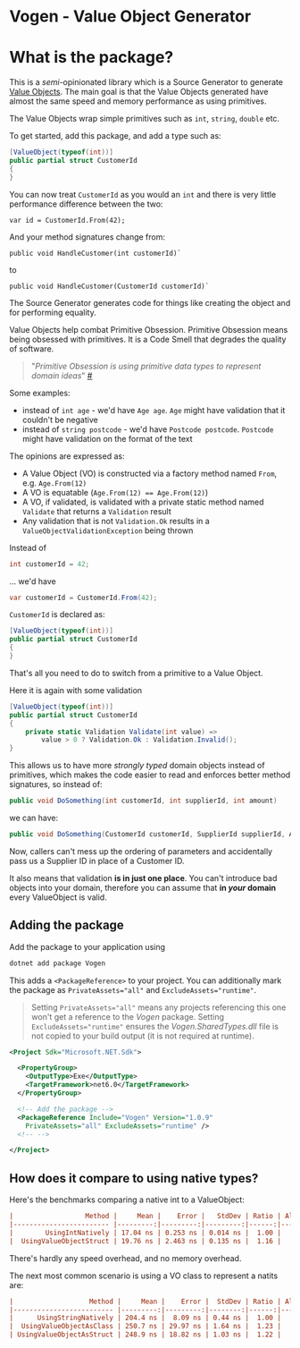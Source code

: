 # Vogen - Value Object Generator

# What is the package?

This is a _semi_-opinionated library which is a Source Generator to generate [Value Objects](https://wiki.c2.com/?ValueObject).
The main goal is that the Value Objects generated have almost the same speed and memory performance as using primitives.

The Value Objects wrap simple primitives such as `int`, `string`, `double` etc.

To get started, add this package, and add a type such as:

```csharp
[ValueObject(typeof(int))]
public partial struct CustomerId 
{
}
```

You can now treat `CustomerId` as you would an `int` and there is very little performance difference between the two:

`var id = CustomerId.From(42);`

And your method signatures change from:

```charp
public void HandleCustomer(int customerId)`
```

to

```charp
public void HandleCustomer(CustomerId customerId)`
```

The Source Generator generates code for things like creating the object and for performing equality. 

Value Objects help combat Primitive Obsession. Primitive Obsession means being obsessed with primitives.  It is a Code Smell that degrades the quality of software.

> "*Primitive Obsession is using primitive data types to represent domain ideas*" [#](https://wiki.c2.com/?PrimitiveObsession)

Some examples:

* instead of `int age` - we'd have `Age age`. `Age` might have validation that it couldn't be negative
* instead of `string postcode` - we'd have `Postcode postcode`. `Postcode` might have validation on the format of the text

The opinions are expressed as:

* A Value Object (VO) is constructed via a factory method named `From`, e.g. `Age.From(12)`
* A VO is equatable (`Age.From(12) == Age.From(12)`)
* A VO, if validated, is validated with a private static method named `Validate` that returns a `Validation` result
* Any validation that is not `Validation.Ok` results in a `ValueObjectValidationException` being thrown

Instead of

```csharp
int customerId = 42;
```

... we'd have

```csharp
var customerId = CustomerId.From(42);
```

`CustomerId` is declared as:

```csharp
[ValueObject(typeof(int))]
public partial struct CustomerId 
{
}
```
That's all you need to do to switch from a primitive to a Value Object.

Here it is again with some validation

```csharp
[ValueObject(typeof(int))]
public partial struct CustomerId 
{
    private static Validation Validate(int value) => 
        value > 0 ? Validation.Ok : Validation.Invalid(); 
}
```

This allows us to have more _strongly typed_ domain objects instead of primitives, which makes the code easier to read and enforces better method signatures, so instead of:

``` cs
public void DoSomething(int customerId, int supplierId, int amount)
```
we can have:

``` cs
public void DoSomething(CustomerId customerId, SupplierId supplierId, Amount amount)
```

Now, callers can't mess up the ordering of parameters and accidentally pass us a Supplier ID in place of a Customer ID.

It also means that validation **is in just one place**. You can't introduce bad objects into your domain, therefore you can assume that **in _your_ domain** every ValueObject is valid.

## Adding the package

Add the package to your application using

```bash
dotnet add package Vogen
```

This adds a `<PackageReference>` to your project. You can additionally mark the package as `PrivateAssets="all"` and `ExcludeAssets="runtime"`.

> Setting `PrivateAssets="all"` means any projects referencing this one won't get a reference to the _Vogen_ package. Setting `ExcludeAssets="runtime"` ensures the _Vogen.SharedTypes.dll_ file is not copied to your build output (it is not required at runtime).

```xml
<Project Sdk="Microsoft.NET.Sdk">

  <PropertyGroup>
    <OutputType>Exe</OutputType>
    <TargetFramework>net6.0</TargetFramework>
  </PropertyGroup>

  <!-- Add the package -->
  <PackageReference Include="Vogen" Version="1.0.9" 
    PrivateAssets="all" ExcludeAssets="runtime" />
  <!-- -->

</Project>
```

## How does it compare to using native types?

Here's the benchmarks comparing a native int to a ValueObject:

```ini
|                  Method |     Mean |    Error |   StdDev | Ratio | Allocated |
|------------------------ |---------:|---------:|---------:|------:|----------:|
|        UsingIntNatively | 17.04 ns | 0.253 ns | 0.014 ns |  1.00 |         - |
|  UsingValueObjectStruct | 19.76 ns | 2.463 ns | 0.135 ns |  1.16 |         - |
```

There's hardly any speed overhead, and no memory overhead.

The next most common scenario is using a VO class to represent a natits are:

```ini
|                   Method |     Mean |    Error |  StdDev | Ratio | Allocated |
|------------------------- |---------:|---------:|--------:|------:|----------:|
|      UsingStringNatively | 204.4 ns |  8.09 ns | 0.44 ns |  1.00 |     256 B |
|  UsingValueObjectAsClass | 250.7 ns | 29.97 ns | 1.64 ns |  1.23 |     328 B |
| UsingValueObjectAsStruct | 248.9 ns | 18.82 ns | 1.03 ns |  1.22 |     304 B |
```